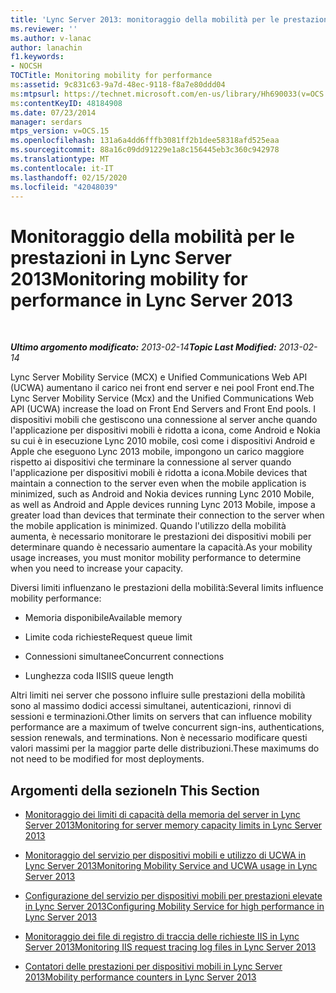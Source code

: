 ```yaml
---
title: 'Lync Server 2013: monitoraggio della mobilità per le prestazioni'
ms.reviewer: ''
ms.author: v-lanac
author: lanachin
f1.keywords:
- NOCSH
TOCTitle: Monitoring mobility for performance
ms:assetid: 9c831c63-9a7d-48ec-9118-f8a7e80ddd04
ms:mtpsurl: https://technet.microsoft.com/en-us/library/Hh690033(v=OCS.15)
ms:contentKeyID: 48184908
ms.date: 07/23/2014
manager: serdars
mtps_version: v=OCS.15
ms.openlocfilehash: 131a6a4dd6fffb3081ff2b1dee58318afd525eaa
ms.sourcegitcommit: 88a16c09dd91229e1a8c156445eb3c360c942978
ms.translationtype: MT
ms.contentlocale: it-IT
ms.lasthandoff: 02/15/2020
ms.locfileid: "42048039"
---
```

<div data-xmlns="http://www.w3.org/1999/xhtml">

<div class="topic" data-xmlns="http://www.w3.org/1999/xhtml" data-msxsl="urn:schemas-microsoft-com:xslt" data-cs="http://msdn.microsoft.com/">

<div data-asp="http://msdn2.microsoft.com/asp">

# <a name="monitoring-mobility-for-performance-in-lync-server-2013"></a><span data-ttu-id="7f92f-102">Monitoraggio della mobilità per le prestazioni in Lync Server 2013</span><span class="sxs-lookup"><span data-stu-id="7f92f-102">Monitoring mobility for performance in Lync Server 2013</span></span>

</div>

<div id="mainSection">

<div id="mainBody">

<span> </span>

<span data-ttu-id="7f92f-103">_**Ultimo argomento modificato:** 2013-02-14_</span><span class="sxs-lookup"><span data-stu-id="7f92f-103">_**Topic Last Modified:** 2013-02-14_</span></span>

<span data-ttu-id="7f92f-104">Lync Server Mobility Service (MCX) e Unified Communications Web API (UCWA) aumentano il carico nei front end server e nei pool Front end.</span><span class="sxs-lookup"><span data-stu-id="7f92f-104">The Lync Server Mobility Service (Mcx) and the Unified Communications Web API (UCWA) increase the load on Front End Servers and Front End pools.</span></span> <span data-ttu-id="7f92f-105">I dispositivi mobili che gestiscono una connessione al server anche quando l'applicazione per dispositivi mobili è ridotta a icona, come Android e Nokia su cui è in esecuzione Lync 2010 mobile, così come i dispositivi Android e Apple che eseguono Lync 2013 mobile, impongono un carico maggiore rispetto ai dispositivi che terminare la connessione al server quando l'applicazione per dispositivi mobili è ridotta a icona.</span><span class="sxs-lookup"><span data-stu-id="7f92f-105">Mobile devices that maintain a connection to the server even when the mobile application is minimized, such as Android and Nokia devices running Lync 2010 Mobile, as well as Android and Apple devices running Lync 2013 Mobile, impose a greater load than devices that terminate their connection to the server when the mobile application is minimized.</span></span> <span data-ttu-id="7f92f-106">Quando l'utilizzo della mobilità aumenta, è necessario monitorare le prestazioni dei dispositivi mobili per determinare quando è necessario aumentare la capacità.</span><span class="sxs-lookup"><span data-stu-id="7f92f-106">As your mobility usage increases, you must monitor mobility performance to determine when you need to increase your capacity.</span></span>

<span data-ttu-id="7f92f-107">Diversi limiti influenzano le prestazioni della mobilità:</span><span class="sxs-lookup"><span data-stu-id="7f92f-107">Several limits influence mobility performance:</span></span>

  - <span data-ttu-id="7f92f-108">Memoria disponibile</span><span class="sxs-lookup"><span data-stu-id="7f92f-108">Available memory</span></span>

  - <span data-ttu-id="7f92f-109">Limite coda richieste</span><span class="sxs-lookup"><span data-stu-id="7f92f-109">Request queue limit</span></span>

  - <span data-ttu-id="7f92f-110">Connessioni simultanee</span><span class="sxs-lookup"><span data-stu-id="7f92f-110">Concurrent connections</span></span>

  - <span data-ttu-id="7f92f-111">Lunghezza coda IIS</span><span class="sxs-lookup"><span data-stu-id="7f92f-111">IIS queue length</span></span>

<span data-ttu-id="7f92f-112">Altri limiti nei server che possono influire sulle prestazioni della mobilità sono al massimo dodici accessi simultanei, autenticazioni, rinnovi di sessioni e terminazioni.</span><span class="sxs-lookup"><span data-stu-id="7f92f-112">Other limits on servers that can influence mobility performance are a maximum of twelve concurrent sign-ins, authentications, session renewals, and terminations.</span></span> <span data-ttu-id="7f92f-113">Non è necessario modificare questi valori massimi per la maggior parte delle distribuzioni.</span><span class="sxs-lookup"><span data-stu-id="7f92f-113">These maximums do not need to be modified for most deployments.</span></span>

<div>

## <a name="in-this-section"></a><span data-ttu-id="7f92f-114">Argomenti della sezione</span><span class="sxs-lookup"><span data-stu-id="7f92f-114">In This Section</span></span>

  - [<span data-ttu-id="7f92f-115">Monitoraggio dei limiti di capacità della memoria del server in Lync Server 2013</span><span class="sxs-lookup"><span data-stu-id="7f92f-115">Monitoring for server memory capacity limits in Lync Server 2013</span></span>](lync-server-2013-monitoring-for-server-memory-capacity-limits.md)

  - [<span data-ttu-id="7f92f-116">Monitoraggio del servizio per dispositivi mobili e utilizzo di UCWA in Lync Server 2013</span><span class="sxs-lookup"><span data-stu-id="7f92f-116">Monitoring Mobility Service and UCWA usage in Lync Server 2013</span></span>](lync-server-2013-monitoring-mobility-service-and-ucwa-usage.md)

  - [<span data-ttu-id="7f92f-117">Configurazione del servizio per dispositivi mobili per prestazioni elevate in Lync Server 2013</span><span class="sxs-lookup"><span data-stu-id="7f92f-117">Configuring Mobility Service for high performance in Lync Server 2013</span></span>](lync-server-2013-configuring-mobility-service-for-high-performance.md)

  - [<span data-ttu-id="7f92f-118">Monitoraggio dei file di registro di traccia delle richieste IIS in Lync Server 2013</span><span class="sxs-lookup"><span data-stu-id="7f92f-118">Monitoring IIS request tracing log files in Lync Server 2013</span></span>](lync-server-2013-monitoring-iis-request-tracing-log-files.md)

  - [<span data-ttu-id="7f92f-119">Contatori delle prestazioni per dispositivi mobili in Lync Server 2013</span><span class="sxs-lookup"><span data-stu-id="7f92f-119">Mobility performance counters in Lync Server 2013</span></span>](lync-server-2013-mobility-performance-counters.md)

</div>

</div>

<span> </span>

</div>

</div>

</div>

